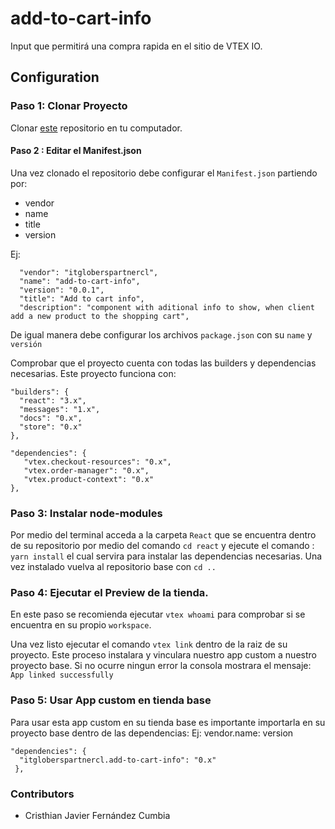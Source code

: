 # add-to-cart-info

Input que permitirá una compra rapida en el sitio de VTEX IO.

## Configuration 

### Paso 1: Clonar Proyecto

Clonar [este](https://github.com/cristhian-fernandez/itgloberspartnercl-add-to-cart-info/) repositorio en tu computador.

#### Paso 2 : Editar el Manifest.json

Una vez clonado el repositorio debe configurar el `Manifest.json` partiendo por: 
 - vendor
 - name
 - title
 - version
  
Ej: 

      "vendor": "itgloberspartnercl",
      "name": "add-to-cart-info",
      "version": "0.0.1",
      "title": "Add to cart info",
      "description": "component with aditional info to show, when client add a new product to the shopping cart",

De igual manera debe configurar los archivos `package.json` con su `name` y `versión`

Comprobar que el proyecto cuenta con todas las builders y dependencias necesarias. Este proyecto funciona con: 

    "builders": {
      "react": "3.x",
      "messages": "1.x",
      "docs": "0.x",
      "store": "0.x"
    },  

    "dependencies": {
       "vtex.checkout-resources": "0.x",
       "vtex.order-manager": "0.x",
       "vtex.product-context": "0.x"
    },

### Paso 3: Instalar node-modules

Por medio del terminal acceda a la carpeta `React` que se encuentra dentro de su repositorio por medio del comando `cd react` y ejecute el comando : `yarn install` el cual servira para instalar las dependencias necesarias. Una vez instalado vuelva al repositorio base con `cd ..`


### Paso 4: Ejecutar el Preview de la tienda.

En este paso se recomienda ejecutar `vtex whoami` para comprobar si se encuentra en su propio `workspace`.

Una vez listo ejecutar el comando `vtex link` dentro de la raiz de su proyecto. Este proceso instalara y vinculara nuestro app custom a nuestro proyecto base. Si no ocurre ningun error la consola mostrara el mensaje: `App linked successfully`

### Paso 5: Usar App custom en tienda base

Para usar esta app custom en su tienda base es importante importarla en su proyecto base dentro de las dependencias: 
Ej: vendor.name: version
  
    "dependencies": {
      "itgloberspartnercl.add-to-cart-info": "0.x"
     },


### Contributors

- Cristhian Javier Fernández Cumbia
